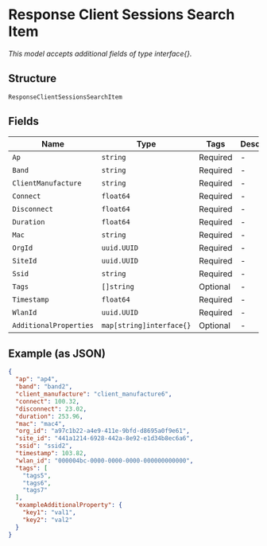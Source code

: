 
# Response Client Sessions Search Item

*This model accepts additional fields of type interface{}.*

## Structure

`ResponseClientSessionsSearchItem`

## Fields

| Name | Type | Tags | Description |
|  --- | --- | --- | --- |
| `Ap` | `string` | Required | - |
| `Band` | `string` | Required | - |
| `ClientManufacture` | `string` | Required | - |
| `Connect` | `float64` | Required | - |
| `Disconnect` | `float64` | Required | - |
| `Duration` | `float64` | Required | - |
| `Mac` | `string` | Required | - |
| `OrgId` | `uuid.UUID` | Required | - |
| `SiteId` | `uuid.UUID` | Required | - |
| `Ssid` | `string` | Required | - |
| `Tags` | `[]string` | Optional | - |
| `Timestamp` | `float64` | Required | - |
| `WlanId` | `uuid.UUID` | Required | - |
| `AdditionalProperties` | `map[string]interface{}` | Optional | - |

## Example (as JSON)

```json
{
  "ap": "ap4",
  "band": "band2",
  "client_manufacture": "client_manufacture6",
  "connect": 100.32,
  "disconnect": 23.02,
  "duration": 253.96,
  "mac": "mac4",
  "org_id": "a97c1b22-a4e9-411e-9bfd-d8695a0f9e61",
  "site_id": "441a1214-6928-442a-8e92-e1d34b8ec6a6",
  "ssid": "ssid2",
  "timestamp": 103.82,
  "wlan_id": "000004bc-0000-0000-0000-000000000000",
  "tags": [
    "tags5",
    "tags6",
    "tags7"
  ],
  "exampleAdditionalProperty": {
    "key1": "val1",
    "key2": "val2"
  }
}
```

